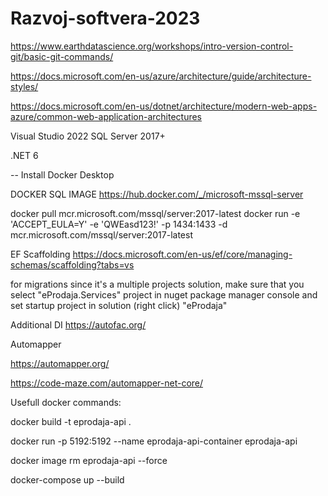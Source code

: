 # Razvoj-softvera-2023


https://www.earthdatascience.org/workshops/intro-version-control-git/basic-git-commands/

https://docs.microsoft.com/en-us/azure/architecture/guide/architecture-styles/

https://docs.microsoft.com/en-us/dotnet/architecture/modern-web-apps-azure/common-web-application-architectures

Visual Studio 2022 SQL Server 2017+

.NET 6

-- Install Docker Desktop

DOCKER SQL IMAGE https://hub.docker.com/_/microsoft-mssql-server

docker pull mcr.microsoft.com/mssql/server:2017-latest docker run -e 'ACCEPT_EULA=Y' -e 'QWEasd123!' -p 1434:1433 -d mcr.microsoft.com/mssql/server:2017-latest

EF Scaffolding https://docs.microsoft.com/en-us/ef/core/managing-schemas/scaffolding?tabs=vs

for migrations since it's a multiple projects solution, make sure that you select "eProdaja.Services" project in nuget package manager console and set startup project in solution (right click) "eProdaja"

Additional DI https://autofac.org/

Automapper

https://automapper.org/

https://code-maze.com/automapper-net-core/

Usefull docker commands:

docker build -t eprodaja-api .

docker run -p 5192:5192 --name eprodaja-api-container eprodaja-api

docker image rm eprodaja-api --force

docker-compose up --build
